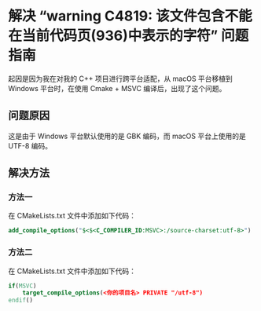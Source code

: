 # 解决 “warning C4819: 该文件包含不能在当前代码页(936)中表示的字符” 问题指南

起因是因为我在对我的 C++ 项目进行跨平台适配，从 macOS 平台移植到 Windows 平台时，在使用 Cmake + MSVC 编译后，出现了这个问题。

## 问题原因

这是由于 Windows 平台默认使用的是 GBK 编码，而 macOS 平台上使用的是 UTF-8 编码。

## 解决方法

### 方法一

在 CMakeLists.txt 文件中添加如下代码：

```cmake
add_compile_options("$<$<C_COMPILER_ID:MSVC>:/source-charset:utf-8>")
```

### 方法二

在 CMakeLists.txt 文件中添加如下代码：

```cmake
if(MSVC)
    target_compile_options(<你的项目名> PRIVATE "/utf-8")
endif()
```
